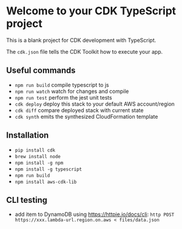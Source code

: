 # Welcome to your CDK TypeScript project

This is a blank project for CDK development with TypeScript.

The `cdk.json` file tells the CDK Toolkit how to execute your app.

## Useful commands

* `npm run build`   compile typescript to js
* `npm run watch`   watch for changes and compile
* `npm run test`    perform the jest unit tests
* `cdk deploy`      deploy this stack to your default AWS account/region
* `cdk diff`        compare deployed stack with current state
* `cdk synth`       emits the synthesized CloudFormation template

## Installation

* `pip install cdk`
* `brew install node`
* `npm install -g npm`
* `npm install -g typescript`
* `npm run build`
* `npm install aws-cdk-lib`

## CLI testing
* add item to DynamoDB using https://httpie.io/docs/cli:
    `http POST https://xxx.lambda-url.region.on.aws < files/data.json`

